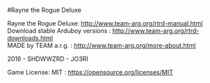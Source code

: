 #Rayne the Rogue Deluxe


Rayne the Rogue Deluxe: http://www.team-arg.org/rtrd-manual.html  
Download stable Arduboy versions :  http://www.team-arg.org/rtrd-downloads.html  
MADE by TEAM a.r.g. : http://www.team-arg.org/more-about.html

2016 - SHDWWZRD - JO3RI

Game License: MIT : https://opensource.org/licenses/MIT

